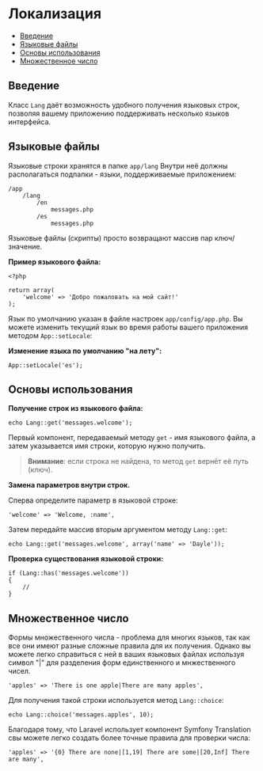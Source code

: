 # Локализация

- [Введение](#introduction)
- [Языковые файлы](#language-files)
- [Основы использования](#basic-usage)
- [Множественное число](#pluralization)

<a name="introduction"></a>
## Введение

Класс `Lang` даёт возможность удобного получения языковых строк, позволяя вашему приложению поддерживать несколько языков интерфейса.

<a name="language-files"></a>
## Языковые файлы

Языковые строки хранятся в папке `app/lang` Внутри неё должны располагаться подпапки - языки, поддерживаемые приложением:

	/app
		/lang
			/en
				messages.php
			/es
				messages.php

Языковые файлы (скрипты) просто возвращают массив пар ключ/значение.

**Пример языкового файла:**

	<?php

	return array(
		'welcome' => 'Добро пожаловать на мой сайт!'
	);

Язык по умолчанию указан в файле настроек `app/config/app.php`. Вы можете изменить текущий язык во время работы вашего приложения методом `App::setLocale`:

**Изменение языка по умолчанию "на лету":**

	App::setLocale('es');

<a name="basic-usage"></a>
## Основы использования

**Получение строк из языкового файла:**

	echo Lang::get('messages.welcome');

Первый компонент, передаваемый методу  `get` - имя языкового файла, а затем указывается имя строки, которую нужно получить.

> **Внимание**: если строка не найдена, то метод `get` вернёт её путь (ключ).

**Замена параметров внутри строк.**

Сперва определите параметр в языковой строке:

	'welcome' => 'Welcome, :name',

Затем передайте массив вторым аргументом методу `Lang::get`:

	echo Lang::get('messages.welcome', array('name' => 'Dayle'));

**Проверка существования языковой строки:**

	if (Lang::has('messages.welcome'))
	{
		//
	}

<a name="pluralization"></a>
## Множественное число

Формы множественного числа - проблема для многих языков, так как все они имеют разные сложные правила для их получения. Однако вы можете легко справиться с ней в ваших языковых файлах используя символ "|" для разделения форм единственного и мнжественного чисел.

	'apples' => 'There is one apple|There are many apples',

Для получения такой строки используется метод `Lang::choice`:

	echo Lang::choice('messages.apples', 10);

Благодаря тому, что Laravel использует компонент Symfony Translation cвы можете легко создать более точные правила для проверки числа:

	'apples' => '{0} There are none|[1,19] There are some|[20,Inf] There are many',
